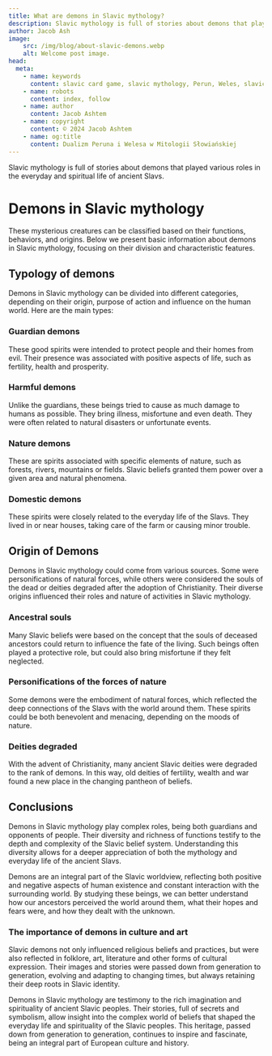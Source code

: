 ```yaml
---
title: What are demons in Slavic mythology?
description: Slavic mythology is full of stories about demons that played various roles in the everyday and spiritual life of ancient Slavs.
author: Jacob Ash
image:
    src: /img/blog/about-slavic-demons.webp
    alt: Welcome post image.
head:
  meta:
    - name: keywords
      content: slavic card game, slavic mythology, Perun, Weles, slavic gods
    - name: robots
      content: index, follow
    - name: author
      content: Jacob Ashtem
    - name: copyright
      content: © 2024 Jacob Ashtem
    - name: og:title
      content: Dualizm Peruna i Welesa w Mitologii Słowiańskiej
---
```

Slavic mythology is full of stories about demons that played various roles in the everyday and spiritual life of ancient Slavs.
<!--more-->
# Demons in Slavic mythology

These mysterious creatures can be classified based on their functions, behaviors, and origins. Below we present basic information about demons in Slavic mythology, focusing on their division and characteristic features.

## Typology of demons

Demons in Slavic mythology can be divided into different categories, depending on their origin, purpose of action and influence on the human world. Here are the main types:

### Guardian demons

These good spirits were intended to protect people and their homes from evil. Their presence was associated with positive aspects of life, such as fertility, health and prosperity.

### Harmful demons

Unlike the guardians, these beings tried to cause as much damage to humans as possible. They bring illness, misfortune and even death. They were often related to natural disasters or unfortunate events.

### Nature demons

These are spirits associated with specific elements of nature, such as forests, rivers, mountains or fields. Slavic beliefs granted them power over a given area and natural phenomena.

### Domestic demons

These spirits were closely related to the everyday life of the Slavs. They lived in or near houses, taking care of the farm or causing minor trouble.

## Origin of Demons

Demons in Slavic mythology could come from various sources. Some were personifications of natural forces, while others were considered the souls of the dead or deities degraded after the adoption of Christianity. Their diverse origins influenced their roles and nature of activities in Slavic mythology.

### Ancestral souls

Many Slavic beliefs were based on the concept that the souls of deceased ancestors could return to influence the fate of the living. Such beings often played a protective role, but could also bring misfortune if they felt neglected.

### Personifications of the forces of nature

Some demons were the embodiment of natural forces, which reflected the deep connections of the Slavs with the world around them. These spirits could be both benevolent and menacing, depending on the moods of nature.

### Deities degraded

With the advent of Christianity, many ancient Slavic deities were degraded to the rank of demons. In this way, old deities of fertility, wealth and war found a new place in the changing pantheon of beliefs.

## Conclusions

Demons in Slavic mythology play complex roles, being both guardians and opponents of people. Their diversity and richness of functions testify to the depth and complexity of the Slavic belief system. Understanding this diversity allows for a deeper appreciation of both the mythology and everyday life of the ancient Slavs.

Demons are an integral part of the Slavic worldview, reflecting both positive and negative aspects of human existence and constant interaction with the surrounding world. By studying these beings, we can better understand how our ancestors perceived the world around them, what their hopes and fears were, and how they dealt with the unknown.

### The importance of demons in culture and art

Slavic demons not only influenced religious beliefs and practices, but were also reflected in folklore, art, literature and other forms of cultural expression. Their images and stories were passed down from generation to generation, evolving and adapting to changing times, but always retaining their deep roots in Slavic identity.

Demons in Slavic mythology are testimony to the rich imagination and spirituality of ancient Slavic peoples. Their stories, full of secrets and symbolism, allow insight into the complex world of beliefs that shaped the everyday life and spirituality of the Slavic peoples. This heritage, passed down from generation to generation, continues to inspire and fascinate, being an integral part of European culture and history.